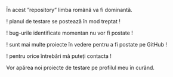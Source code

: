 În acest ”repository” limba română va fi dominantă.


! planul de testare se postează în mod treptat !

! bug-urile identificate momentan nu vor fi postate !

! sunt mai multe proiecte în vedere pentru a fi postate pe GitHub !

! pentru orice întrebări mă puteți contacta !


Vor apărea noi proiecte de testare pe profilul meu în curând.

